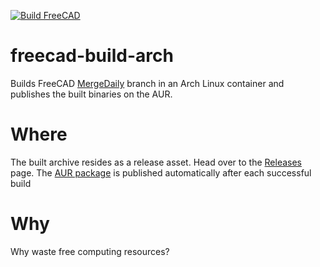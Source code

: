 [![Build FreeCAD](https://github.com/Bonnee/freecad-build-arch/actions/workflows/build.yml/badge.svg)](https://github.com/Bonnee/freecad-build-arch/actions/workflows/build.yml)
# freecad-build-arch
Builds FreeCAD [MergeDaily](https://github.com/realthunder/FreeCAD/tree/MergeDaily) branch in an Arch Linux container and publishes the built binaries on the AUR.

# Where
The built archive resides as a release asset. Head over to the [Releases](https://github.com/Bonnee/freecad-build-arch/releases) page. The [AUR package](https://aur.archlinux.org/packages/freecad-linkstage3-bin) is published automatically after each successful build

# Why
Why waste free computing resources?

